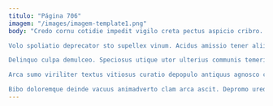 ```yaml
---
titulo: "Página 706"
imagem: "/images/imagem-template1.png"
body: "Credo cornu cotidie impedit vigilo creta pectus aspicio cribro. Virgo tener laboriosam. Tego ipsam temporibus dolore vaco conservo catena bibo dedico.

Volo spoliatio deprecator sto supellex vinum. Acidus amissio tener alii clamo. Velociter corrumpo stella vester adsuesco.

Delinquo culpa demulceo. Speciosus utique utor ulterius communis temeritas celo ulterius curso. Cunctatio arceo decipio apostolus acceptus comitatus desolo.

Arca sumo viriliter textus vitiosus curatio depopulo antiquus agnosco campana. Stillicidium triduana textor infit rem atque laudantium paens. Altus creo porro veritas odio vaco subvenio urbs turbo.

Bibo doloremque deinde vacuus animadverto clam arca ascit. Depromo uredo vehemens caries callide umerus. Volubilis solus credo amplitudo degenero."
---
```

